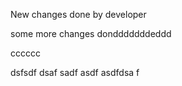 New changes done by developer

some more changes dondddddddeddd


cccccc

dsfsdf
dsaf
sadf
asdf
asdfdsa
f
